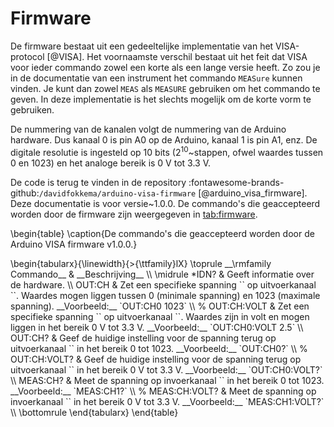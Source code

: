 # Firmware
<div id="ch:firmware"></div>

De firmware bestaat uit een gedeeltelijke implementatie van het VISA-protocol [@VISA]. Het voornaamste verschil bestaat uit het feit dat VISA voor ieder commando zowel een korte als een lange versie heeft. Zo zou je in de documentatie van een instrument het commando `MEASure` kunnen vinden. Je kunt dan zowel `MEAS` als `MEASURE` gebruiken om het commando te geven. In deze implementatie is het slechts mogelijk om de korte vorm te gebruiken.

De nummering van de kanalen volgt de nummering van de Arduino hardware. Dus kanaal 0 is pin A0 op de Arduino, kanaal 1 is pin A1, enz. De digitale resolutie is ingesteld op 10 bits ($2^{10}$~stappen, ofwel waardes tussen 0 en 1023) en het analoge bereik is 0 V tot 3.3 V.

De code is terug te vinden in de repository :fontawesome-brands-github:`/davidfokkema/arduino-visa-firmware` [@arduino_visa_firmware]. Deze documentatie is voor versie~1.0.0. De commando's die geaccepteerd worden door de firmware zijn weergegeven in [tab:firmware](tab:firmware).

\begin{table}
  \caption{De commando's die geaccepteerd worden door de Arduino VISA firmware v1.0.0.}
  <div id="tab:firmware"></div>
  \begin{tabularx}{\linewidth}{>{\ttfamily}lX}
    \toprule
    __\rmfamily Commando__ & __Beschrijving__                                                                                                                                                                                 \\
    \midrule
    *IDN?                       & Geeft informatie over de hardware.                                                                                                                                                                    \\
    OUT:CH<ch> <value>          & Zet een specifieke spanning `<value>` op uitvoerkanaal `<ch>`. Waardes mogen liggen tussen 0 (minimale spanning) en 1023 (maximale spanning). __Voorbeeld:__ `OUT:CH0 1023` \\
    % OUT:CH<ch>:VOLT <value>     & Zet een specifieke spanning `<value>` op uitvoerkanaal `<ch>`. Waardes zijn in volt en mogen liggen in het bereik 0 V tot 3.3 V. __Voorbeeld:__ `OUT:CH0:VOLT 2.5` \\
    OUT:CH<ch>?                 & Geef de huidige instelling voor de spanning terug op uitvoerkanaal `<ch>` in het bereik 0 tot 1023. __Voorbeeld:__ `OUT:CH0?`                                                      \\
    % OUT:CH<ch>:VOLT?            & Geef de huidige instelling voor de spanning terug op uitvoerkanaal `<ch>` in het bereik 0 V tot 3.3 V. __Voorbeeld:__ `OUT:CH0:VOLT?`                                     \\
    MEAS:CH<ch>?                & Meet de spanning op invoerkanaal `<ch>` in het bereik 0 tot 1023. __Voorbeeld:__ `MEAS:CH1?`                                                                                       \\
    % MEAS:CH<ch>:VOLT?           & Meet de spanning op invoerkanaal `<ch>` in het bereik 0 V tot 3.3 V. __Voorbeeld:__ `MEAS:CH1:VOLT?`                                                                      \\
    \bottomrule
  \end{tabularx}
\end{table}